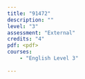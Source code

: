 ```yaml
---
title: "91472"
description: ""
level: "3"
assessment: "External"
credits: "4"
pdf: <pdf>
courses:
    - "English Level 3"
    
---
```


